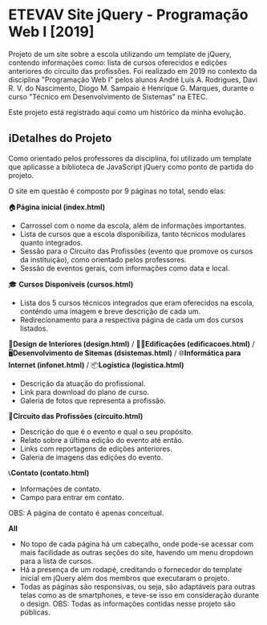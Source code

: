 # ETEVAV Site jQuery - Programação Web I [2019]

Projeto de um site sobre a escola utilizando um template de jQuery, contendo informações como: lista de cursos oferecidos e edições anteriores do circuito das profissões. Foi realizado em 2019 no contexto da disciplina "Programação Web I" pelos alunos André Luís A. Rodrigues, Davi R. V. do Nascimento, Diogo M. Sampaio e Henrique G. Marques, durante o curso "Técnico em Desenvolvimento de Sistemas" na ETEC.

Este projeto está registrado aqui como um histórico da minha evolução.

## ℹDetalhes do Projeto
Como orientado pelos professores da disciplina, foi utilizado um template que aplicasse a biblioteca de JavaScript jQuery como ponto de partida do projeto.

O site em questão é composto por 9 páginas no total, sendo elas:

🏠**Página inicial (index.html)**
- Carrossel com o nome da escola, além de informações importantes.
- Lista de cursos que a escola disponibiliza, tanto técnicos modulares quanto integrados.
- Sessão para o Circuito das Profissões (evento que promove os cursos da instituição), como orientado pelos professores.
- Sessão de eventos gerais, com informações como data e local.

🎓 **Cursos Disponíveis (cursos.html)**
- Lista dos 5 cursos técnicos integrados que eram oferecidos na escola, conténdo uma imagem e breve descrição de cada um.
- Redirecionamento para a respectiva página de cada um dos cursos listados.

📐**Design de Interiores (design.html)** / 👷‍♂️**Edificações (edificacoes.html)** / 🖥️**Desenvolvimento de Sitemas (dsistemas.html)** / 🌐**Informática para Internet (infonet.html)** / 📦**Logística (logistica.html)**
- Descrição da atuação do profissional.
- Link para download do plano de curso.
- Galeria de fotos que representa a profissão.

💼**Circuito das Profissões (circuito.html)**
- Descrição do que é o evento e qual o seu propósito.
- Relato sobre a última edição do evento até então.
- Links com reportagens de edições anteriores.
- Galeria de imagens das edições do evento.

📞**Contato (contato.html)**
- Informações de contato.
- Campo para entrar em contato.

OBS: A página de contato é apenas conceitual.

**All**
- No topo de cada página há um cabeçalho, onde pode-se acessar com mais facilidade as outras seções do site, havendo um menu dropdown para a lista de cursos.
- Há a presença de um rodapé, creditando o fornecedor do template inicial em jQuery além dos membros que executaram o projeto.
- Todas as páginas são responsivas, ou seja, são adaptáveis para outras telas como as de smartphones, e teve-se isso em consideração durante o design.
OBS: Todas as informações contidas nesse projeto são públicas.
